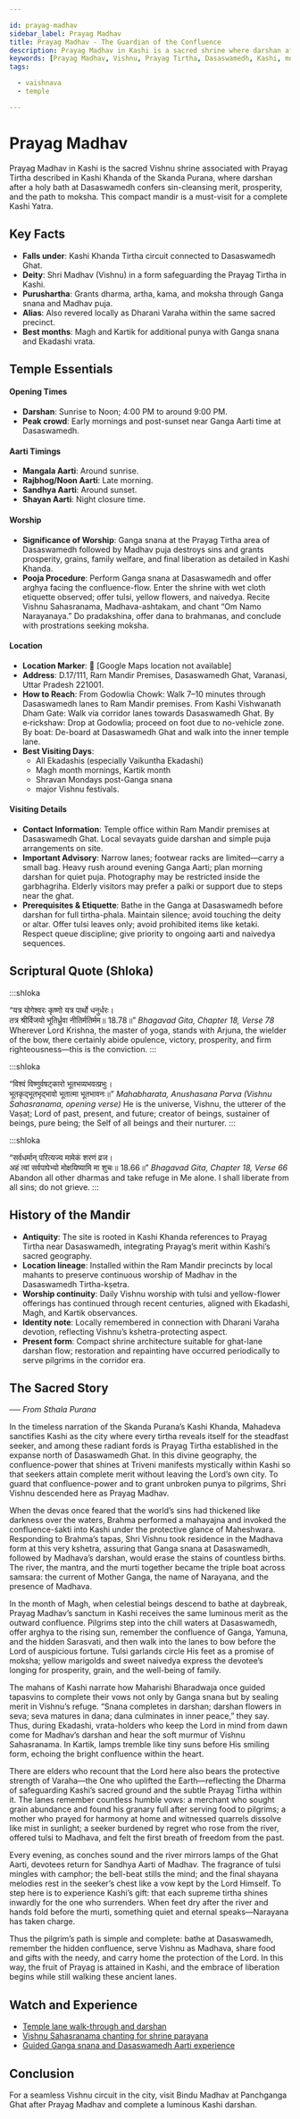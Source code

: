```yaml
---

id: prayag-madhav
sidebar_label: Prayag Madhav
title: Prayag Madhav - The Guardian of the Confluence
description: Prayag Madhav in Kashi is a sacred shrine where darshan after a holy bath at Dasaswamedh confers sin-cleansing merit, prosperity, and the path to moksha.
keywords: [Prayag Madhav, Vishnu, Prayag Tirtha, Dasaswamedh, Kashi, moksha, Ganga]
tags:

  - vaishnava
  - temple

---
```


# Prayag Madhav

Prayag Madhav in Kashi is the sacred Vishnu shrine associated with Prayag Tirtha described in Kashi Khanda of the Skanda Purana, where darshan after a holy bath at Dasaswamedh confers sin-cleansing merit, prosperity, and the path to moksha. This compact mandir is a must-visit for a complete Kashi Yatra.

## Key Facts

  * **Falls under**: Kashi Khanda Tirtha circuit connected to Dasaswamedh Ghat.
  * **Deity**: Shri Madhav (Vishnu) in a form safeguarding the Prayag Tirtha in Kashi.
  * **Purushartha**: Grants dharma, artha, kama, and moksha through Ganga snana and Madhav puja.
  * **Alias**: Also revered locally as Dharani Varaha within the same sacred precinct.
  * **Best months**: Magh and Kartik for additional punya with Ganga snana and Ekadashi vrata.

## Temple Essentials

#### Opening Times

  * **Darshan**: Sunrise to Noon; 4:00 PM to around 9:00 PM.
  * **Peak crowd**: Early mornings and post-sunset near Ganga Aarti time at Dasaswamedh.

#### Aarti Timings

  * **Mangala Aarti**: Around sunrise.
  * **Rajbhog/Noon Aarti**: Late morning.
  * **Sandhya Aarti**: Around sunset.
  * **Shayan Aarti**: Night closure time.

#### Worship

  * **Significance of Worship**: Ganga snana at the Prayag Tirtha area of Dasaswamedh followed by Madhav puja destroys sins and grants prosperity, grains, family welfare, and final liberation as detailed in Kashi Khanda.
  * **Pooja Procedure**: Perform Ganga snana at Dasaswamedh and offer arghya facing the confluence-flow. Enter the shrine with wet cloth etiquette observed; offer tulsi, yellow flowers, and naivedya. Recite Vishnu Sahasranama, Madhava-ashtakam, and chant “Om Namo Narayanaya.” Do pradakshina, offer dana to brahmanas, and conclude with prostrations seeking moksha.

#### Location

  * **Location Marker**: 📍 [Google Maps location not available]
  * **Address**: D.17/111, Ram Mandir Premises, Dasaswamedh Ghat, Varanasi, Uttar Pradesh 221001.
  * **How to Reach**: From Godowlia Chowk: Walk 7–10 minutes through Dasaswamedh lanes to Ram Mandir premises. From Kashi Vishwanath Dham Gate: Walk via corridor lanes towards Dasaswamedh Ghat. By e‑rickshaw: Drop at Godowlia; proceed on foot due to no-vehicle zone. By boat: De-board at Dasaswamedh Ghat and walk into the inner temple lane.
  * **Best Visiting Days**: 
    - All Ekadashis (especially Vaikuntha Ekadashi)
    - Magh month mornings, Kartik month
    - Shravan Mondays post-Ganga snana
    - major Vishnu festivals.

#### Visiting Details

  * **Contact Information**: Temple office within Ram Mandir premises at Dasaswamedh Ghat. Local sevayats guide darshan and simple puja arrangements on site.
  * **Important Advisory**: Narrow lanes; footwear racks are limited—carry a small bag. Heavy rush around evening Ganga Aarti; plan morning darshan for quiet puja. Photography may be restricted inside the garbhagriha. Elderly visitors may prefer a palki or support due to steps near the ghat.
  * **Prerequisites & Etiquette**: Bathe in the Ganga at Dasaswamedh before darshan for full tirtha-phala. Maintain silence; avoid touching the deity or altar. Offer tulsi leaves only; avoid prohibited items like ketaki. Respect queue discipline; give priority to ongoing aarti and naivedya sequences.

## Scriptural Quote (Shloka)

:::shloka

<Verse>
“यत्र योगेश्वरः कृष्णो यत्र पार्थो धनुर्धरः। <br/>
तत्र श्रीर्विजयो भूतिर्ध्रुवा नीतिर्मतिर्मम॥ 18.78॥”
</Verse>

<Source>
<em> Bhagavad Gita, Chapter 18, Verse 78 </em>
</Source>

<Translation>
Wherever Lord Krishna, the master of yoga, stands with Arjuna, the wielder of the bow, there certainly abide opulence, victory, prosperity, and firm righteousness—this is the conviction.
</Translation>
:::

:::shloka

<Verse>
“विश्वं विष्णुर्वषट्कारो भूतभव्यभवत्प्रभुः। <br/>
भूतकृद्भूतभृद्भावो भूतात्मा भूतभावनः॥”
</Verse>

<Source>
<em> Mahabharata, Anushasana Parva (Vishnu Sahasranama, opening verse) </em>
</Source>

<Translation>
He is the universe, Vishnu, the utterer of the Vaṣaṭ; Lord of past, present, and future; creator of beings, sustainer of beings, pure being; the Self of all beings and their nurturer.
</Translation>
:::

:::shloka

<Verse>
“सर्वधर्मान् परित्यज्य मामेकं शरणं व्रज। <br/>
अहं त्वां सर्वपापेभ्यो मोक्षयिष्यामि मा शुचः॥ 18.66॥”
</Verse>

<Source>
<em> Bhagavad Gita, Chapter 18, Verse 66 </em>
</Source>

<Translation>
Abandon all other dharmas and take refuge in Me alone. I shall liberate from all sins; do not grieve.
</Translation>
:::

## History of the Mandir

  * **Antiquity**: The site is rooted in Kashi Khanda references to Prayag Tirtha near Dasaswamedh, integrating Prayag’s merit within Kashi’s sacred geography.
  * **Location lineage**: Installed within the Ram Mandir precincts by local mahants to preserve continuous worship of Madhav in the Dasaswamedh Tirtha-kṣetra.
  * **Worship continuity**: Daily Vishnu worship with tulsi and yellow-flower offerings has continued through recent centuries, aligned with Ekadashi, Magh, and Kartik observances.
  * **Identity note**: Locally remembered in connection with Dharani Varaha devotion, reflecting Vishnu’s kshetra-protecting aspect.
  * **Present form**: Compact shrine architecture suitable for ghat-lane darshan flow; restoration and repainting have occurred periodically to serve pilgrims in the corridor era.

## The Sacred Story

*── From Sthala Purana*

In the timeless narration of the Skanda Purana’s Kashi Khanda, Mahadeva sanctifies Kashi as the city where every tirtha reveals itself for the steadfast seeker, and among these radiant fords is Prayag Tirtha established in the expanse north of Dasaswamedh Ghat. In this divine geography, the confluence-power that shines at Triveni manifests mystically within Kashi so that seekers attain complete merit without leaving the Lord’s own city. To guard that confluence-power and to grant unbroken punya to pilgrims, Shri Vishnu descended here as Prayag Madhav.

When the devas once feared that the world’s sins had thickened like darkness over the waters, Brahma performed a mahayajna and invoked the confluence-śakti into Kashi under the protective glance of Maheshwara. Responding to Brahma’s tapas, Shri Vishnu took residence in the Madhava form at this very kshetra, assuring that Ganga snana at Dasaswamedh, followed by Madhava’s darshan, would erase the stains of countless births. The river, the mantra, and the murti together became the triple boat across samsara: the current of Mother Ganga, the name of Narayana, and the presence of Madhava.

In the month of Magh, when celestial beings descend to bathe at daybreak, Prayag Madhav’s sanctum in Kashi receives the same luminous merit as the outward confluence. Pilgrims step into the chill waters at Dasaswamedh, offer arghya to the rising sun, remember the confluence of Ganga, Yamuna, and the hidden Sarasvati, and then walk into the lanes to bow before the Lord of auspicious fortune. Tulsi garlands circle His feet as a promise of moksha; yellow marigolds and sweet naivedya express the devotee’s longing for prosperity, grain, and the well-being of family.

The mahans of Kashi narrate how Maharishi Bharadwaja once guided tapasvins to complete their vows not only by Ganga snana but by sealing merit in Vishnu’s refuge. “Snana completes in darshan; darshan flowers in seva; seva matures in dana; dana culminates in inner peace,” they say. Thus, during Ekadashi, vrata-holders who keep the Lord in mind from dawn come for Madhav’s darshan and hear the soft murmur of Vishnu Sahasranama. In Kartik, lamps tremble like tiny suns before His smiling form, echoing the bright confluence within the heart.

There are elders who recount that the Lord here also bears the protective strength of Varaha—the One who uplifted the Earth—reflecting the Dharma of safeguarding Kashi’s sacred ground and the subtle Prayag Tirtha within it. The lanes remember countless humble vows: a merchant who sought grain abundance and found his granary full after serving food to pilgrims; a mother who prayed for harmony at home and witnessed quarrels dissolve like mist in sunlight; a seeker burdened by regret who rose from the river, offered tulsi to Madhava, and felt the first breath of freedom from the past.

Every evening, as conches sound and the river mirrors lamps of the Ghat Aarti, devotees return for Sandhya Aarti of Madhav. The fragrance of tulsi mingles with camphor; the bell-beat stills the mind; and the final shayana melodies rest in the seeker’s chest like a vow kept by the Lord Himself. To step here is to experience Kashi’s gift: that each supreme tirtha shines inwardly for the one who surrenders. When feet dry after the river and hands fold before the murti, something quiet and eternal speaks—Narayana has taken charge.

Thus the pilgrim’s path is simple and complete: bathe at Dasaswamedh, remember the hidden confluence, serve Vishnu as Madhava, share food and gifts with the needy, and carry home the protection of the Lord. In this way, the fruit of Prayag is attained in Kashi, and the embrace of liberation begins while still walking these ancient lanes.

## Watch and Experience

  * [Temple lane walk-through and darshan](https://www.youtube.com/watch?v=5QN7p2qS9xA)
  * [Vishnu Sahasranama chanting for shrine parayana](https://www.youtube.com/watch?v=4fG4JtVYQ0U)
  * [Guided Ganga snana and Dasaswamedh Aarti experience](https://www.youtube.com/watch?v=7rV3u8Vn2K0)

## Conclusion

For a seamless Vishnu circuit in the city, visit Bindu Madhav at Panchganga Ghat after Prayag Madhav and complete a luminous Kashi darshan.
